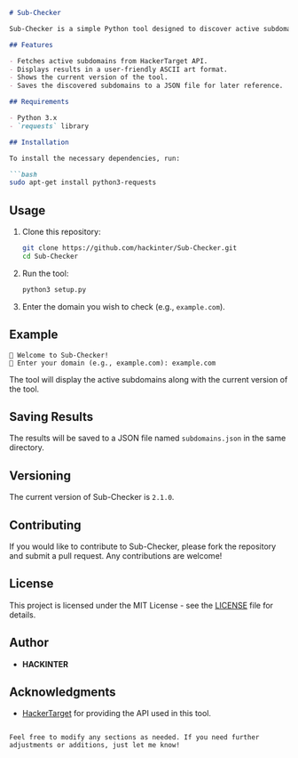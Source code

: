 ```markdown
# Sub-Checker

Sub-Checker is a simple Python tool designed to discover active subdomains of a given domain using the HackerTarget API. This tool is particularly useful for security researchers, ethical hackers, and anyone interested in understanding the subdomain structure of a website.

## Features

- Fetches active subdomains from HackerTarget API.
- Displays results in a user-friendly ASCII art format.
- Shows the current version of the tool.
- Saves the discovered subdomains to a JSON file for later reference.

## Requirements

- Python 3.x
- `requests` library

## Installation

To install the necessary dependencies, run:

```bash
sudo apt-get install python3-requests
```

## Usage

1. Clone this repository:

   ```bash
   git clone https://github.com/hackinter/Sub-Checker.git
   cd Sub-Checker
   ```

2. Run the tool:

   ```bash
   python3 setup.py
   ```

3. Enter the domain you wish to check (e.g., `example.com`).

## Example

```
👋 Welcome to Sub-Checker!
🔗 Enter your domain (e.g., example.com): example.com
```

The tool will display the active subdomains along with the current version of the tool.

## Saving Results

The results will be saved to a JSON file named `subdomains.json` in the same directory.

## Versioning

The current version of Sub-Checker is `2.1.0`.

## Contributing

If you would like to contribute to Sub-Checker, please fork the repository and submit a pull request. Any contributions are welcome!

## License

This project is licensed under the MIT License - see the [LICENSE](LICENSE) file for details.

## Author

- **HACKINTER**

## Acknowledgments

- [HackerTarget](https://hackertarget.com/) for providing the API used in this tool.
```

Feel free to modify any sections as needed. If you need further adjustments or additions, just let me know!
